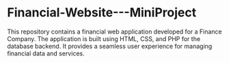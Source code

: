 # Financial-Website---MiniProject
This repository contains a financial web application developed for a Finance Company. The application is built using HTML, CSS, and PHP for the database backend. It provides a seamless user experience for managing financial data and services.

